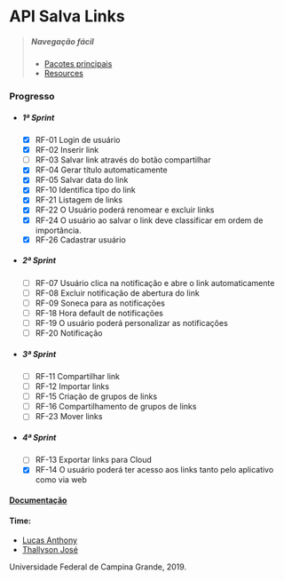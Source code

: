 # API Salva Links

>##### Navegação fácil
   >* [Pacotes principais](https://github.com/thallysonjsa/salvalinks-api/tree/master/src/main/java/com/salvalinks)
   >* [Resources](https://github.com/thallysonjsa/salvalinks-api/tree/master/src/main/resources)

   ### Progresso

* ##### 1ª Sprint
    - [x] RF-01 Login de usuário
    - [x] RF-02 Inserir link
    - [ ] RF-03 Salvar link através do botão compartilhar
    - [x] RF-04 Gerar título automaticamente
    - [x] RF-05 Salvar data do link
    - [x] RF-10 Identifica tipo do link
    - [x] RF-21 Listagem de links
    - [x] RF-22 O Usuário poderá renomear e excluir links
    - [x] RF-24 O usuário ao salvar o link deve classificar em ordem de importância.
    - [x] RF-26 Cadastrar usuário
    
 * ##### 2ª Sprint
    - [ ] RF-07 Usuário clica na notificação e abre o link automaticamente
    - [ ] RF-08 Excluir notificação de abertura do link
    - [ ] RF-09 Soneca para as notificações
    - [ ] RF-18 Hora default de notificações
    - [ ] RF-19 O usuário poderá personalizar as notificações
    - [ ] RF-20 Notificação
    
 * ##### 3ª Sprint
    - [ ] RF-11 Compartilhar link
    - [ ] RF-12 Importar links
    - [ ] RF-15 Criação de grupos de links
    - [ ] RF-16 Compartilhamento de grupos de links
    - [ ] RF-23 Mover links
    
 * ##### 4ª Sprint
    - [ ] RF-13 Exportar links para Cloud
    - [x] RF-14 O usuário poderá ter acesso aos links tanto pelo aplicativo como via web

#### [Documentação](https://docs.google.com/document/d/10MdaEpUeQzgxRep7v_oG9NmGlCmNqujAF_s_RrpKkWk/)

#### Time:
* [Lucas Anthony](https://github.com/lucasanthony)
* [Thallyson José](https://github.com/thallysonjsa)

Universidade Federal de Campina Grande, 2019.
